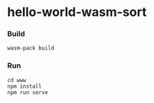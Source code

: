 # hello-world-wasm-sort

### Build

```
wasm-pack build
```

### Run

```
cd www
npm install
npm run serve
```